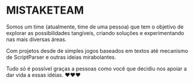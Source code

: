 # MISTAKETEAM

Somos um time (atualmente, time de uma pessoa) que tem o objetivo de explorar as possibilidades tangíveis, criando soluções e experimentando nas mais diversas áreas.

Com projetos desde de simples jogos baseados em textos até mecanismo de ScriptParser e outras ideias mirabolantes.

Tudo só é possível graças a pessoas como você que decidiu nos apoiar a dar vida a essas idéias. ❤️❤️❤️

